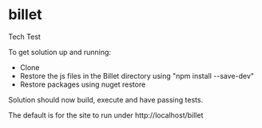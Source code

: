 # billet

Tech Test

To get solution up and running:

* Clone
* Restore the js files in the Billet directory using "npm install --save-dev"
* Restore packages using nuget restore

Solution should now build, execute and have passing tests.

The default is for the site to run under http://localhost/billet

